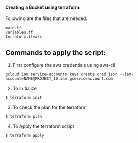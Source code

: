 #### Creating a Bucket using terraform:


Following are the files that are needed:
```
main.tf
variables.tf
terraform.tfvars
```

## Commands to apply the script:

1. First configure the aws credentials using aws-cli

```
gcloud iam service-accounts keys create cred.json --iam-account=NAME@PROJECT_ID.iam.gserviceaccount.com

```
2. To Initialize 

```
$ terraform init
```
3. To check the plan for the terraform

```
$ terraform plan
```
4. To Apply the terraform script

```
$ terraform apply
```

